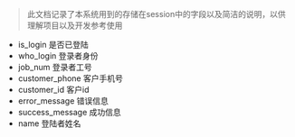 > 此文档记录了本系统用到的存储在session中的字段以及简洁的说明，以供理解项目以及开发参考使用

- is_login 是否已登陆
- who_login 登录者身份
- job_num 登录者工号
- customer_phone 客户手机号
- customer_id 客户id
- error_message 错误信息
- success_message 成功信息
- name 登陆者姓名